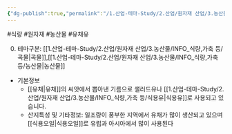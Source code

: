 ```yaml
---
{"dg-publish":true,"permalink":"/1.산업-테마-Study/2.산업/원자재 산업/3.농산물/INFO_식량,가축 등/유채유/","created":"2024-11-20T21:02:28.933+09:00","updated":"2025-06-26T15:34:43.408+09:00"}
---
```


#식량 #원자재 #농산물 #유채유 

0. 테마구분: [[1.산업-테마-Study/2.산업/원자재 산업/3.농산물/INFO_식량,가축 등/곡물\|곡물]],[[1.산업-테마-Study/2.산업/원자재 산업/3.농산물/INFO_식량,가축 등/농산물\|농산물]]

- 기본정보
	- [[유채\|유채]]의 씨앗에서 뽑아낸 기름으로 샐러드유나 [[1.산업-테마-Study/2.산업/원자재 산업/3.농산물/INFO_식량,가축 등/식용유\|식용유]]로 사용되고 있습니다.
	- 산지특성 및 기타정보: 일조량이 풍부한 지역에서 유채가 많이 생산되고 있으며 [[식용오일\|식용오일]]로 유럽과 아시아에서 많이 사용된다
